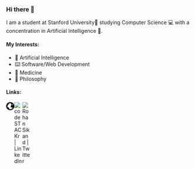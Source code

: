 ### Hi there 👋
<!--
<img width="40%" align="right" alt="Github" src="https://drive.google.com/uc?export=download&id=1yv_dwthMxKU76oouabeJyckS6LzRjxA1" />
-->
I am a student at Stanford University🌲 studying Computer Science 💻  with a concentration in Artificial Intelligence 🧠. 

#### My Interests:
- 🤖 Artificial Intelligence  
- ⌨️ Software/Web Development  
- 🧪 Medicine
- 🤔 Philosophy

#### Links:
[<img align="left" alt="codeSTACKr.com" width="22px" src="https://raw.githubusercontent.com/iconic/open-iconic/master/svg/globe.svg" />][website]
[<img align="left" alt="codeSTACKr | LinkedIn" width="22px" src="https://cdn.jsdelivr.net/npm/simple-icons@v3/icons/linkedin.svg" />][linkedin]
[<img align="left" alt="Rohan Sikand | Twitter" width="22px" src="https://cdn.jsdelivr.net/npm/simple-icons@v3/icons/twitter.svg" />][twitter]

[website]: https://rosikand.github.io/
[twitter]: https://twitter.com/rosikand
[linkedin]: https://www.linkedin.com/in/rohan-sikand-a030931a3/


<!--
**rosikand/rosikand** is a ✨ _special_ ✨ repository because its `README.md` (this file) appears on your GitHub profile.

Here are some ideas to get you started:

- 🔭 I’m currently working on ...
- 🌱 I’m currently learning ...
- 👯 I’m looking to collaborate on ...
- 🤔 I’m looking for help with ...
- 💬 Ask me about ...
- 📫 How to reach me: ...
- 😄 Pronouns: ...
- ⚡ Fun fact: ...
-->
